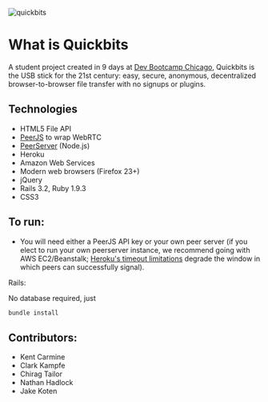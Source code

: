 ![quickbits](http://i.imgur.com/ulynnBc.png)

# What is Quickbits
A student project created in 9 days at [Dev Bootcamp Chicago](http://devbootcamp.com), Quickbits is the USB stick for the 21st century: easy, secure, anonymous, decentralized browser-to-browser file transfer with no signups or plugins.

## Technologies
- HTML5 File API
- [PeerJS](https://github.com/peers/peerjs/) to wrap WebRTC
- [PeerServer](https://github.com/peers/peerjs-server) (Node.js)
- Heroku
- Amazon Web Services
- Modern web browsers (Firefox 23+)
- jQuery
- Rails 3.2, Ruby 1.9.3
- CSS3

## To run:
- You will need either a PeerJS API key or your own peer server (if you elect to run your own peerserver instance, we recommend going with AWS EC2/Beanstalk; [Heroku's timeout limitations](https://devcenter.heroku.com/articles/request-timeout) degrade the window in which peers can successfully signal).

Rails:

No database required, just
```ruby
bundle install
```

## Contributors:
- Kent Carmine
- Clark Kampfe
- Chirag Tailor
- Nathan Hadlock
- Jake Koten
